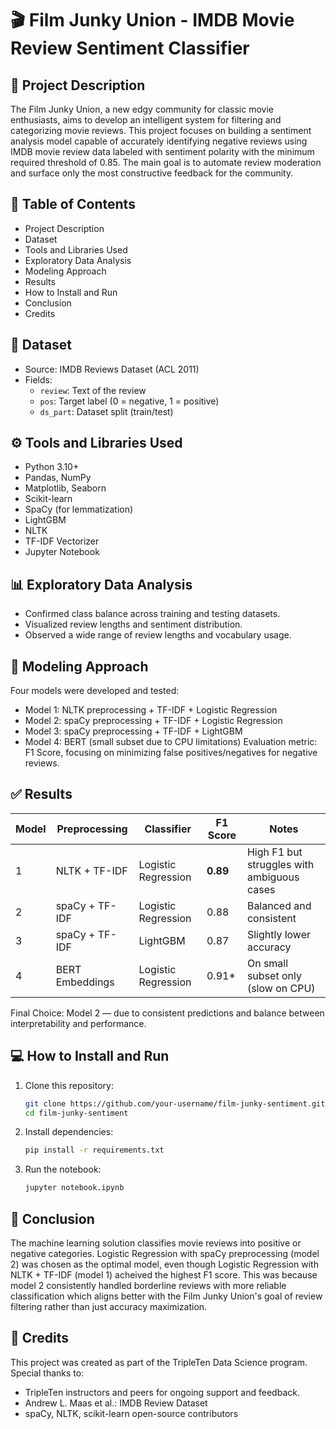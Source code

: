 # 🎬 Film Junky Union - IMDB Movie Review Sentiment Classifier

## 📌 Project Description
The Film Junky Union, a new edgy community for classic movie enthusiasts, aims to develop an intelligent system for filtering and categorizing movie reviews. This project focuses on building a sentiment analysis model capable of accurately identifying negative reviews using IMDB movie review data labeled with sentiment polarity with the minimum required threshold of 0.85. The main goal is to automate review moderation and surface only the most constructive feedback for the community. 

## 📖 Table of Contents
  - Project Description
  - Dataset
  - Tools and Libraries Used
  - Exploratory Data Analysis
  - Modeling Approach
  - Results
  - How to Install and Run
  - Conclusion
  - Credits

## 📂 Dataset
  - Source: IMDB Reviews Dataset (ACL 2011)
  - Fields:
      - `review`: Text of the review
      - `pos`: Target label (0 = negative, 1 = positive)
      - `ds_part`: Dataset split (train/test)
   
## ⚙️ Tools and Libraries Used
  - Python 3.10+
  - Pandas, NumPy
  - Matplotlib, Seaborn
  - Scikit-learn
  - SpaCy (for lemmatization)
  - LightGBM
  - NLTK
  - TF-IDF Vectorizer
  - Jupyter Notebook

## 📊 Exploratory Data Analysis
  - Confirmed class balance across training and testing datasets.
  - Visualized review lengths and sentiment distribution.
  - Observed a wide range of review lengths and vocabulary usage.

## 🧠 Modeling Approach
Four models were developed and tested:
  - Model 1: NLTK preprocessing + TF-IDF + Logistic Regression
  - Model 2: spaCy preprocessing + TF-IDF + Logistic Regression
  - Model 3: spaCy preprocessing + TF-IDF + LightGBM
  - Model 4: BERT (small subset due to CPU limitations)
Evaluation metric: F1 Score, focusing on minimizing false positives/negatives for negative reviews.

## ✅ Results
| Model | Preprocessing   | Classifier          | F1 Score | Notes                                      |
| ----- | --------------- | ------------------- | -------- | ------------------------------------------ |
| 1     | NLTK + TF-IDF   | Logistic Regression | **0.89** | High F1 but struggles with ambiguous cases |
| 2     | spaCy + TF-IDF  | Logistic Regression | 0.88     | Balanced and consistent                    |
| 3     | spaCy + TF-IDF  | LightGBM            | 0.87     | Slightly lower accuracy                    |
| 4     | BERT Embeddings | Logistic Regression | 0.91\*   | On small subset only (slow on CPU)         |
 Final Choice: Model 2 — due to consistent predictions and balance between interpretability and performance.

## 💻 How to Install and Run
  1. Clone this repository:
     ```bash
     git clone https://github.com/your-username/film-junky-sentiment.git
     cd film-junky-sentiment
  2. Install dependencies:
     ```bash
     pip install -r requirements.txt
  3. Run the notebook:
     ```bash
     jupyter notebook.ipynb

## 🧾 Conclusion
The machine learning solution classifies movie reviews into positive or negative categories. Logistic Regression with spaCy preprocessing (model 2) was chosen as the optimal model, even though Logistic Regression with NLTK + TF-IDF (model 1) acheived the highest F1 score. This was because model 2 consistently handled borderline reviews with more reliable classification which aligns better with the Film Junky Union's goal of review filtering rather than just accuracy maximization. 

## 🤝 Credits
This project was created as part of the TripleTen Data Science program. Special thanks to:
  - TripleTen instructors and peers for ongoing support and feedback.
  - Andrew L. Maas et al.: IMDB Review Dataset
  - spaCy, NLTK, scikit-learn open-source contributors
